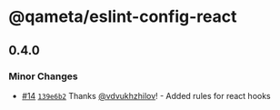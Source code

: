 # @qameta/eslint-config-react

## 0.4.0

### Minor Changes

- [#14](https://github.com/qameta/fe-core/pull/14) [`139e6b2`](https://github.com/qameta/fe-core/commit/139e6b22fe0baf5f680928085974cd01e4c6f10b) Thanks [@vdvukhzhilov](https://github.com/vdvukhzhilov)! - Added rules for react hooks
